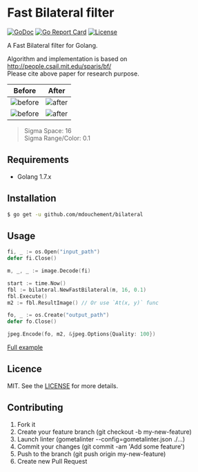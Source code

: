 # Fast Bilateral filter

[![GoDoc](https://img.shields.io/badge/godoc-reference-blue.svg)](https://godoc.org/github.com/mdouchement/bilateral)
[![Go Report Card](https://goreportcard.com/badge/github.com/mdouchement/bilateral)](https://goreportcard.com/report/github.com/mdouchement/bilateral)
[![License](https://img.shields.io/github/license/mdouchement/bilateral.svg)](http://opensource.org/licenses/MIT)

A Fast Bilateral filter for Golang.

Algorithm and implementation is based on http://people.csail.mit.edu/sparis/bf/ <br>
Please cite above paper for research purpose.

| Before | After
|:--:|:--:|
| ![before](https://github.com/mdouchement/bilateral/blob/master/data/greekdome-gray.jpeg) | ![after](https://github.com/mdouchement/bilateral/blob/master/data/greekdome-gray-filtered.jpeg) |
| ![before](https://github.com/mdouchement/bilateral/blob/master/data/greekdome.jpeg) | ![after](https://github.com/mdouchement/bilateral/blob/master/data/greekdome-filtered.jpeg) |

> Sigma Space: 16 <br>
> Sigma Range/Color: 0.1

## Requirements

- Golang 1.7.x

## Installation

```bash
$ go get -u github.com/mdouchement/bilateral
```

## Usage

```go
fi, _ := os.Open("input_path")
defer fi.Close()

m, _, _ := image.Decode(fi)

start := time.Now()
fbl := bilateral.NewFastBilateral(m, 16, 0.1)
fbl.Execute()
m2 := fbl.ResultImage() // Or use `At(x, y)` func

fo, _ := os.Create("output_path")
defer fo.Close()

jpeg.Encode(fo, m2, &jpeg.Options{Quality: 100})
```

[Full example](https://github.com/mdouchement/bilateral/blob/master/data/main.go)

## Licence

MIT. See the [LICENSE](https://github.com/mdouchement/bilateral/blob/master/LICENSE) for more details.

## Contributing

1. Fork it
2. Create your feature branch (git checkout -b my-new-feature)
3. Launch linter (gometalinter --config=gometalinter.json ./...)
4. Commit your changes (git commit -am 'Add some feature')
5. Push to the branch (git push origin my-new-feature)
6. Create new Pull Request
